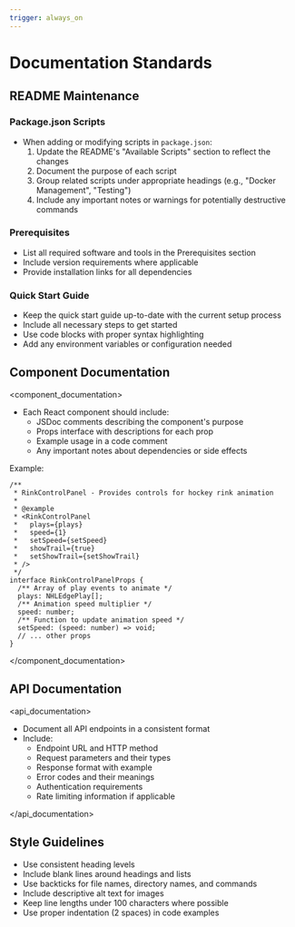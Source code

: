 ```yaml
---
trigger: always_on
---
```


# Documentation Standards

## README Maintenance

### Package.json Scripts

- When adding or modifying scripts in `package.json`:
  1. Update the README's "Available Scripts" section to reflect the changes
  2. Document the purpose of each script
  3. Group related scripts under appropriate headings (e.g., "Docker Management", "Testing")
  4. Include any important notes or warnings for potentially destructive commands

### Prerequisites

- List all required software and tools in the Prerequisites section
- Include version requirements where applicable
- Provide installation links for all dependencies

### Quick Start Guide

- Keep the quick start guide up-to-date with the current setup process
- Include all necessary steps to get started
- Use code blocks with proper syntax highlighting
- Add any environment variables or configuration needed

## Component Documentation

<component_documentation>

- Each React component should include:
  - JSDoc comments describing the component's purpose
  - Props interface with descriptions for each prop
  - Example usage in a code comment
  - Any important notes about dependencies or side effects

Example:

```tsx
/**
 * RinkControlPanel - Provides controls for hockey rink animation
 * 
 * @example
 * <RinkControlPanel
 *   plays={plays}
 *   speed={1}
 *   setSpeed={setSpeed}
 *   showTrail={true}
 *   setShowTrail={setShowTrail}
 * />
 */
interface RinkControlPanelProps {
  /** Array of play events to animate */
  plays: NHLEdgePlay[];
  /** Animation speed multiplier */
  speed: number;
  /** Function to update animation speed */
  setSpeed: (speed: number) => void;
  // ... other props
}
```

</component_documentation>

## API Documentation

<api_documentation>

- Document all API endpoints in a consistent format
- Include:
  - Endpoint URL and HTTP method
  - Request parameters and their types
  - Response format with example
  - Error codes and their meanings
  - Authentication requirements
  - Rate limiting information if applicable

</api_documentation>

## Style Guidelines

- Use consistent heading levels
- Include blank lines around headings and lists
- Use backticks for file names, directory names, and commands
- Include descriptive alt text for images
- Keep line lengths under 100 characters where possible
- Use proper indentation (2 spaces) in code examples
